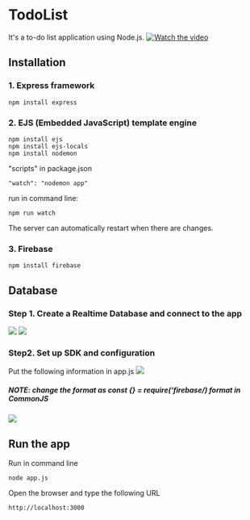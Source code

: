 # TodoList
It's a to-do list application using Node.js.
[![Watch the video](https://imgur.com/cRZzIMf.png)](https://youtu.be/9VN5Zzihmq0)

## Installation
### 1. Express framework
```
npm install express
```

### 2. EJS (Embedded JavaScript) template engine
```
npm install ejs
npm install ejs-locals
npm install nodemon
```

"scripts" in package.json
```
"watch": "nodemon app"
```
run in command line:
```
npm run watch
```
The server can automatically restart when there are changes.

### 3. Firebase
```
npm install firebase
```

## Database
### Step 1. Create a Realtime Database and connect to the app
![](https://imgur.com/pi6mnzC.png)
![](https://imgur.com/m2xFAB2.png)

### Step2. Set up SDK and configuration
Put the following information in app.js
![](https://imgur.com/UKGdkjK.png)

##### NOTE: change the format as const {} = require('firebase/) format in CommonJS
![](https://imgur.com/D7hiRkx.png)

## Run the app
Run in command line
```
node app.js
```
Open the browser and type the following URL
```
http://localhost:3000
```


